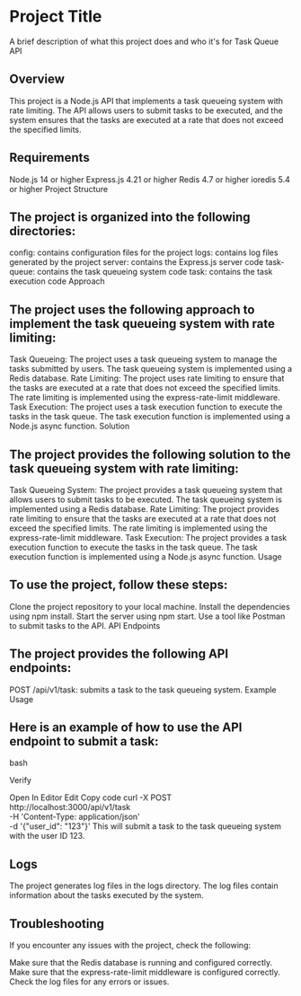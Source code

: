 
# Project Title

A brief description of what this project does and who it's for
Task Queue API

## Overview

This project is a Node.js API that implements a task queueing system with rate limiting. The API allows users to submit tasks to be executed, and the system ensures that the tasks are executed at a rate that does not exceed the specified limits.

## Requirements

Node.js 14 or higher
Express.js 4.21 or higher
Redis 4.7 or higher
ioredis 5.4 or higher
Project Structure

## The project is organized into the following directories:

config: contains configuration files for the project
logs: contains log files generated by the project
server: contains the Express.js server code
task-queue: contains the task queueing system code
task: contains the task execution code
Approach

## The project uses the following approach to implement the task queueing system with rate limiting:

Task Queueing: The project uses a task queueing system to manage the tasks submitted by users. The task queueing system is implemented using a Redis database.
Rate Limiting: The project uses rate limiting to ensure that the tasks are executed at a rate that does not exceed the specified limits. The rate limiting is implemented using the express-rate-limit middleware.
Task Execution: The project uses a task execution function to execute the tasks in the task queue. The task execution function is implemented using a Node.js async function.
Solution

## The project provides the following solution to the task queueing system with rate limiting:

Task Queueing System: The project provides a task queueing system that allows users to submit tasks to be executed. The task queueing system is implemented using a Redis database.
Rate Limiting: The project provides rate limiting to ensure that the tasks are executed at a rate that does not exceed the specified limits. The rate limiting is implemented using the express-rate-limit middleware.
Task Execution: The project provides a task execution function to execute the tasks in the task queue. The task execution function is implemented using a Node.js async function.
Usage

## To use the project, follow these steps:

Clone the project repository to your local machine.
Install the dependencies using npm install.
Start the server using npm start.
Use a tool like Postman to submit tasks to the API.
API Endpoints

## The project provides the following API endpoints:

POST /api/v1/task: submits a task to the task queueing system.
Example Usage

## Here is an example of how to use the API endpoint to submit a task:

bash

Verify

Open In Editor
Edit
Copy code
curl -X POST \
  http://localhost:3000/api/v1/task \
  -H 'Content-Type: application/json' \
  -d '{"user_id": "123"}'
This will submit a task to the task queueing system with the user ID 123.

## Logs

The project generates log files in the logs directory. The log files contain information about the tasks executed by the system.

## Troubleshooting

If you encounter any issues with the project, check the following:

Make sure that the Redis database is running and configured correctly.
Make sure that the express-rate-limit middleware is configured correctly.
Check the log files for any errors or issues.